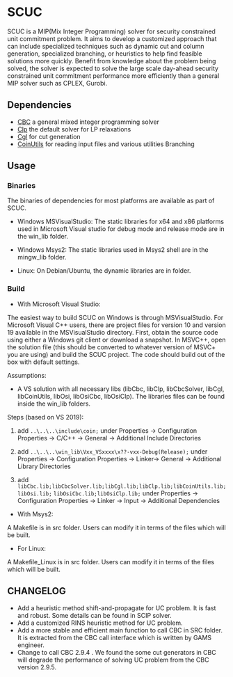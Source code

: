 # SCUC
SCUC is a  MIP(Mix Integer Programming) solver for security constrained unit commitment problem. It aims to develop a customized approach that can include  specialized techniques such as dynamic cut and column generation, specialized branching, or heuristics to help find feasible solutions more quickly. Benefit from knowledge about the problem being solved, the solver is expected to solve the large scale day-ahead security constrained unit commitment performance more efficiently than a general MIP solver such as CPLEX, Gurobi.

## Dependencies 
* [CBC](https://github.com/coin-or/Cbc) a general mixed integer programming solver 
* [Clp](https://github.com/coin-or/Clp) the default solver for LP relaxations 
* [Cgl](https://github.com/coin-or/Cgl) for cut generation
* [CoinUtils](https://github.com/coin-or/CoinUtils) for reading input files and various utilities Branching

## Usage
   ### Binaries
   The   binaries of dependencies for most platforms are available as part of  SCUC.
   * Windows MSVisualStudio: The static libraries for x64 and x86 platforms used in Microsoft Visual studio for debug mode and release mode are in the win_lib  folder.
   
   * Windows Msys2: The static libraries used in Msys2 shell are in the  mingw_lib folder.
   
   * Linux: On Debian/Ubuntu, the dynamic libraries  are in folder.
   
   ### Build
   
   * With Microsoft Visual Studio: 
   
   The easiest way to build SCUC on Windows is through MSVisualStudio.
   For Microsoft Visual C++ users, there are project files for version 10 and version 19 available in the MSVisualStudio directory. First, obtain the source code using either a Windows git client or download a snapshot. In MSVC++, open the solution file (this should be converted to whatever version of MSVC+ you are using) and build the SCUC project. The code should build out of the box with default settings.
   
   Assumptions:

   - A VS solution with all necessary libs (libCbc, libClp, libCbcSolver, libCgl, libCoinUtils, libOsi, libOsiCbc, libOsiClp). The libraries files can be found inside the win_lib folders.
   
   Steps (based on VS 2019):

1.  add `..\..\..\include\coin;` under Properties -> Configuration Properties -> C/C++ -> General -> Additional Include Directories 
   
2.  add `..\..\..\win_lib\Vxx_VSxxxx\x??-vxx-Debug(Release);` under Properties -> Configuration Properties -> Linker-> General -> Additional Library Directories 
   
3.  add   `libCbc.lib;libCbcSolver.lib;libCgl.lib;libClp.lib;libCoinUtils.lib;libOsi.lib;`    `libOsiCbc.lib;libOsiClp.lib;`  under Properties -> Configuration Properties -> Linker ->
   Input ->  Additional Dependencies 
   
   * With Msys2: 
   
   A Makefile is in src folder. Users can modify it in terms of the files which will be built.
   
   * For Linux: 
   
   A Makefile_Linux is in src folder. Users can modify it in terms of the files which will be built.

## CHANGELOG 
  * Add a   heuristic method shift-and-propagate  for UC problem. It is fast and robust. Some details can be found in SCIP solver.
  * Add a customized RINS heuristic method  for UC problem.
  * Add a more stable and efficient main function to call CBC  in SRC folder.  It is extracted from the CBC call interface which is written by GAMS engineer.
  * Change to call CBC 2.9.4 .   We found the some cut generators in CBC will degrade the performance of solving UC problem from the CBC version 2.9.5.
